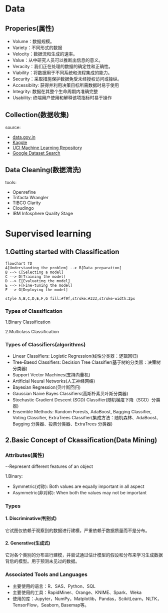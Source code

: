# Data
## Properies(属性)
* Volume：数据规模。
* Variety：不同形式的数据
* Velocity：数据流和生成的速率。
* Value：从中研究人员可以推断出信息的意义。
* Veracity：我们正在处理的数据的确定性和正确性。
* Viability：将数据用于不同系统和流程集成的能力。
* Security：采取措施保护数据免受未经授权访问或操纵。
* Accessiblity: 获得并利用决策目标所需数据时易于使用
* Integrity: 数据在其整个生命周期内准确完整
* Usability: 终端用户使用和解释该项指标时易于操作

## Collection(数据收集)
source: 
* [data.gov.in](https://data.gov.in/)
* [Kaggle](https://www.kaggle.com/)
* [UCI Machine Learning Repository](https://archive.ics.uci.edu/ml/index.php)
* [Google Dataset Search](https://toolbox.google.com/datasetsearch)

## Data Cleaning(数据清洗)
tools:
* Openrefine
* Trifacta Wrangler 
* TIBCO Clarity
* Cloudingo
* IBM Infosphere Quality Stage


# Supervised learning
## 1.Getting started with Classification

```mermaid
flowchart TD
A[Understanding the problem] --> B[Data preparation]
B --> C[Selecting a model]
C --> D[Training the model]
D --> E[Evaluating the model]
E --> F[Fine-tuning the model]
F --> G[Deploying the model]

style A,B,C,D,E,F,G fill:#f9f,stroke:#333,stroke-width:2px

```

### Types of Classification

1.Binary Classification

2.Multiclass Classification

### Types of Classifiers(algorithms)

* Linear Classifiers: Logistic Regression(线性分类器：逻辑回归)
* Tree-Baesd Classifiers: Decision Tree Classifier(基于树的分类器：决策树分类器)
* Support Vector Machines(支持向量机)
* Artificial Neural Networks(人工神经网络)
* Bayesian Regression(贝叶斯回归)
* Gaussian Naive Bayes Classifiers(高斯朴素贝叶斯分类器)
* Stochastic Gradient Descent (SGD) Classifier(随机梯度下降（SGD）分类器)
* Ensemble Methods: Random Forests, AdaBoost, Bagging Classifier, Voting Classifier, ExtraTrees Classifier(集成方法：随机森林、AdaBoost、Bagging 分类器、投票分类器、ExtraTrees 分类器)

## 2.Basic Concept of Ckassification(Data Mining)

### Attributes(属性)

--Represent different features of an object

1.Binary:
* Symmetric(对称): Both values are equally important in all aspect
* Asymmetric(非对称): When both the values may not be important

### Types

#### 1. Discriminative(判别式)
它试图仅依赖于观察到的数据进行建模，严重依赖于数据质量而不是分布。
#### 2. Generative(生成式)
它对各个类别的分布进行建模，并尝试通过估计模型的假设和分布来学习生成数据背后的模型。用于预测未见过的数据。

### Associated Tools and Languages

* 主要使用的语言：R、SAS、Python、SQL
* 主要使用的工具：RapidMiner、Orange、KNIME、Spark、Weka
* 使用的库：Jupyter，NumPy，Matplotlib，Pandas，ScikitLearn，NLTK，TensorFlow，Seaborn, Basemap等。

